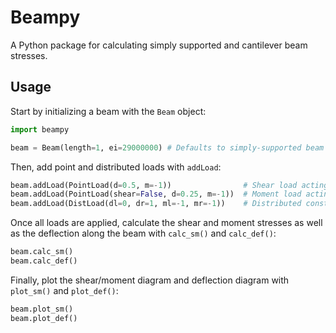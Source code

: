 # Beampy
A Python package for calculating simply supported and cantilever beam stresses.

## Usage
Start by initializing a beam with the `Beam` object:
```python
import beampy

beam = Beam(length=1, ei=29000000) # Defaults to simply-supported beam
```

Then, add point and distributed loads with `addLoad`:
```python
beam.addLoad(PointLoad(d=0.5, m=-1))                # Shear load acting at midpoint
beam.addLoad(PointLoad(shear=False, d=0.25, m=-1))  # Moment load acting at 0.25 ft
beam.addLoad(DistLoad(dl=0, dr=1, ml=-1, mr=-1))    # Distributed constant load
```

Once all loads are applied, calculate the shear and moment stresses as well as the deflection along the beam with `calc_sm()` and `calc_def()`:
```python
beam.calc_sm()
beam.calc_def()
```

Finally, plot the shear/moment diagram and deflection diagram with `plot_sm()` and `plot_def()`:
```python
beam.plot_sm()
beam.plot_def()
```